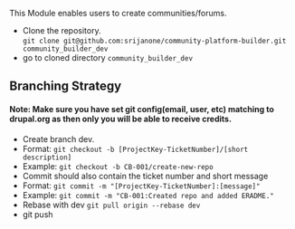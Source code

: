 This Module enables users to create communities/forums.

- Clone the repository.   
``git clone git@github.com:srijanone/community-platform-builder.git community_builder_dev``
- go to cloned directory ``community_builder_dev``

## Branching Strategy
#### Note: Make sure you have set git config(email, user, etc) matching to drupal.org as then only you will be able to receive credits.

- Create branch dev.
- Format:
``git checkout -b [ProjectKey-TicketNumber]/[short description]``
- Example:
``git checkout -b CB-001/create-new-repo``
- Commit should also contain the ticket number and short message
- Format:
``git commit -m "[ProjectKey-TicketNumber]:[message]"``
- Example:
``git commit -m "CB-001:Created repo and added ERADME."``
 - Rebase with dev
 ``git pull origin --rebase dev``
 - git push
